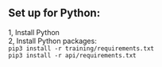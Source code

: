 <h2>Set up for Python:</h2>
1, Install Python <br>
2, Install Python packages: <br>
<code>pip3 install -r training/requirements.txt</code> <br>
<code>pip3 install -r api/requirements.txt</code>
